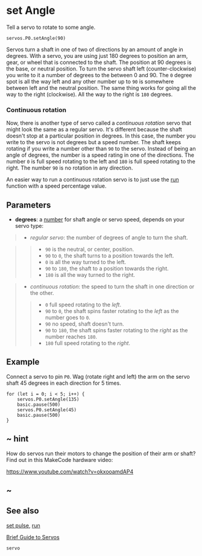 # set Angle

Tell a servo to rotate to some angle.

```sig
servos.P0.setAngle(90)
```

Servos turn a shaft in one of two of directions by an amount of angle in degrees. With a servo, you are using just 180 degrees to position an arm, gear, or wheel that is connected to the shaft. The position at 90 degrees is the base, or neutral position. To turn the servo shaft left (counter-clockwise) you write to it a number of degrees to the between 0 and 90. The `0` degree spot is all the way left and any other number up to `90` is somewhere between left and the neutral position. The same thing works for going all the way to the right (clockwise). All the way to the right is `180` degrees.

### Continuous rotation

Now, there is another type of servo called a _continuous rotation_ servo that might look the same as a regular servo. It's different because the shaft doesn't stop at a particular position in degrees. In this case, the number you write to the servo is not degrees but a speed number. The shaft keeps rotating if you write a number other than `90` to the servo. Instead of being an angle of degrees, the number is a speed rating in one of the directions. The number `0` is full speed rotating to the left and `180` is full speed rotating to the right. The number `90` is no rotation in any direction.

An easier way to run a continuous rotation servo is to just use the [run](/reference/servos/run) function with a speed percentage value.

## Parameters

* **degrees**: a [number](types/number) for shaft angle or servo speed, depends on your servo type:
> * _regular servo_: the number of degrees of angle to turn the shaft.

>> * `90` is the neutral, or center, position.
>> * `90` to `0`, the shaft turns to a position towards the left.
>> * `0` is all the way turned to the left.
>> * `90` to `180`, the shaft to a position towards the right.
>> * `180` is all the way turned to the right.

> * _continuous rotation_: the speed to turn the shaft in one direction or the other.
>> * `0` full speed rotating to the _left_.
>> * `90` to `0`, the shaft spins faster rotating to the _left_ as the number goes to `0`.
>> * `90` no speed, shaft doesn't turn.
>> * `90` to `180`, the shaft spins faster rotating to the _right_ as the number reaches `180`.
>> * `180` full speed rotating to the _right_.

## Example

Connect a servo to pin `P0`. Wag (rotate right and left) the arm on the servo shaft 45 degrees in each direction for 5 times.

```blocks
for (let i = 0; i < 5; i++) {
    servos.P0.setAngle(135)
    basic.pause(500)
    servos.P0.setAngle(45)
    basic.pause(500)
}
```

## ~ hint

How do servos run their motors to change the position of their arm or shaft? Find out in this MakeCode hardware video:

https://www.youtube.com/watch?v=okxooamdAP4

## ~

## See also

[set pulse](/reference/servos/set-pulse),
[run](/reference/servos/run)

[Brief Guide to Servos](https://www.kitronik.co.uk/pdf/a-brief-guide-to-servos.pdf)

```package
servo
```
